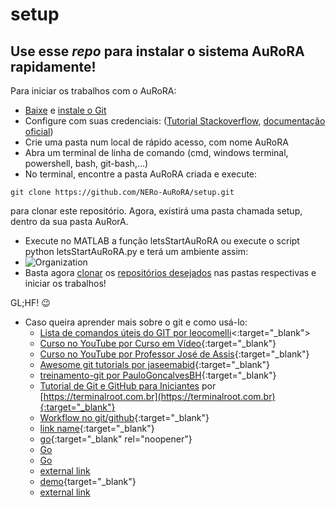 # setup

## Use esse *repo* para instalar o sistema AuRoRA rapidamente!

Para iniciar os trabalhos com o AuRoRA:
- [Baixe](https://git-scm.com/downloads) e [instale o Git](https://git-scm.com/book/en/v2/Getting-Started-Installing-Git)
- Configure com suas credenciais: ([Tutorial Stackoverflow](https://stackoverflow.com/questions/35942754/how-to-save-username-and-password-in-git), [documentação oficial](https://git-scm.com/docs/git-credential-store)) 
- Crie uma pasta num local de rápido acesso, com nome AuRoRA
- Abra um terminal de linha de comando (cmd, windows terminal, powershell, bash, git-bash,...) 
- No terminal, encontre a pasta AuRoRA criada e execute:
``` 
git clone https://github.com/NERo-AuRoRA/setup.git
```
para clonar este repositório. Agora, existirá uma pasta chamada setup, dentro da sua pasta AuRorA.
- Execute no MATLAB a função letsStartAuRoRA ou execute o script python letsStartAuRoRA.py e terá um ambiente assim:
- ![Organization](https://user-images.githubusercontent.com/87823611/150039420-0d825b54-db4c-4b57-8432-eda266d45abf.png)
- Basta agora [clonar](https://docs.github.com/pt/github/creating-cloning-and-archiving-repositories/cloning-a-repository-from-github/cloning-a-repository) os [repositórios desejados](https://github.com/orgs/NERo-AuRoRA/teams) nas pastas respectivas e iniciar os trabalhos!

GL;HF! 😉

- Caso queira aprender mais sobre o git e como usá-lo:  
  - [Lista de comandos úteis do GIT por leocomelli](https://gist.github.com/leocomelli/2545add34e4fec21ec16)<:target="_blank">
  - [Curso no YouTube por Curso em Vídeo](https://www.youtube.com/watch?v=xEKo29OWILE&list=PLHz_AreHm4dm7ZULPAmadvNhH6vk9oNZA){:target="_blank"}
  - [Curso no YouTube por Professor José de Assis](https://www.youtube.com/watch?v=FF1f4bKYhoo&list=PLbEOwbQR9lqzK14I7OOeREEIE4k6rjgIj){:target="_blank"}
  - [Awesome git tutorials por jaseemabid](https://gist.github.com/jaseemabid/1321592/c92cffcc522e11b152969108669775c0e700a8e9){:target="_blank"}
  - [treinamento-git por PauloGoncalvesBH](https://github.com/PauloGoncalvesBH/treinamento-git){:target="_blank"}
  - [Tutorial de Git e GitHub para Iniciantes](https://terminalroot.com.br/git/) por [https://terminalroot.com.br](https://terminalroot.com.br){:target="_blank"}
  - [Workflow no git/github](https://www.zup.com.br/blog/git-workflow){:target="_blank"}
  - [link name](www.google.com){:target="_blank"}
  - [go](http://stackoverflow.com){:target="_blank" rel="noopener"}
  - <a href="http://stackoverflow.com" target="_blank" rel="noopener">Go</a>
  - <a href="http://stackoverflow.com" target="_blank">Go</a>
  - <a href="http://google.com" target="_blank">external link</a>
  - [demo](https://example.com){target="_blank"}
  - <a href="http://..." target="_blank">external link</a>

